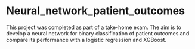 # Neural_network_patient_outcomes
This project was completed as part of a take-home exam. The aim is to develop a neural network for binary classification of patient outcomes and compare its performance with a logistic regression and XGBoost. 
